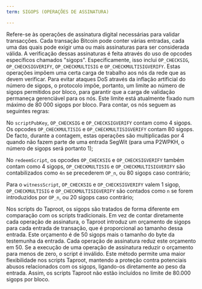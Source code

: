 ```yaml
---
term: SIGOPS (OPERAÇÕES DE ASSINATURA)

---
```

Refere-se às operações de assinatura digital necessárias para validar transacções. Cada transação Bitcoin pode conter várias entradas, cada uma das quais pode exigir uma ou mais assinaturas para ser considerada válida. A verificação dessas assinaturas é feita através do uso de opcodes específicos chamados "sigops". Especificamente, isso inclui `OP_CHECKSIG`, `OP_CHECKSIGVERIFY`, `OP_CHECKMULTISIG` e `OP_CHECKMULTISIGVERIFY`. Estas operações impõem uma certa carga de trabalho aos nós da rede que as devem verificar. Para evitar ataques DoS através da inflação artificial do número de sigops, o protocolo impõe, portanto, um limite ao número de sigops permitidos por bloco, para garantir que a carga de validação permaneça gerenciável para os nós. Este limite está atualmente fixado num máximo de 80 000 sigops por bloco. Para contar, os nós seguem as seguintes regras:

No `scriptPubKey`, `OP_CHECKSIG` e `OP_CHECKSIGVERIFY` contam como 4 sigops. Os opcodes `OP_CHECKMULTISIG` e `OP_CHECKMULTISIGVERIFY` contam 80 sigops. De facto, durante a contagem, estas operações são multiplicadas por 4 quando não fazem parte de uma entrada SegWit (para uma P2WPKH, o número de sigops será portanto 1);

No `redeemScript`, os opcodes `OP_CHECKSIG` e `OP_CHECKSIGVERIFY` também contam como 4 sigops, `OP_CHECKMULTISIG` e `OP_CHECKMULTISIGVERIFY` são contabilizados como `4n` se precederem `OP_n`, ou 80 sigops caso contrário;

Para o `witnessScript`, `OP_CHECKSIG` e `OP_CHECKSIGVERIFY` valem 1 sigop, `OP_CHECKMULTISIG` e `OP_CHECKMULTISIGVERIFY` são contados como `n` se forem introduzidos por `OP_n`, ou 20 sigops caso contrário;

Nos scripts do Taproot, os sigops são tratados de forma diferente em comparação com os scripts tradicionais. Em vez de contar diretamente cada operação de assinatura, o Taproot introduz um orçamento de sigops para cada entrada de transação, que é proporcional ao tamanho dessa entrada. Este orçamento é de 50 sigops mais o tamanho do byte da testemunha da entrada. Cada operação de assinatura reduz este orçamento em 50. Se a execução de uma operação de assinatura reduzir o orçamento para menos de zero, o script é inválido. Este método permite uma maior flexibilidade nos scripts Taproot, mantendo a proteção contra potenciais abusos relacionados com os sigops, ligando-os diretamente ao peso da entrada. Assim, os scripts Taproot não estão incluídos no limite de 80.000 sigops por bloco.